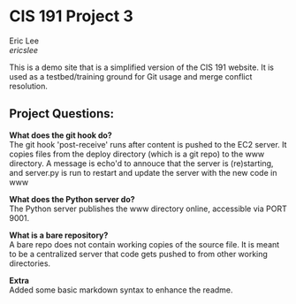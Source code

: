 CIS 191 Project 3
=================

Eric Lee   
_ericslee_

This is a demo site that is a simplified version of the CIS 191 website. It is
used as a testbed/training ground for Git usage and merge conflict resolution.

Project Questions:
-----------------
**What does the git hook do?**   
The git hook 'post-receive' runs after content is pushed to the EC2 server. It copies files from the deploy directory (which is a git repo) to the www directory. A message is echo'd to annouce that the server is (re)starting, and server.py is run to restart and update the server with the new code in www

**What does the Python server do?**   
The Python server publishes the www directory online, accessible via PORT 9001.

**What is a bare repository?**   
A bare repo does not contain working copies of the source file. It is meant to be a centralized server that code gets pushed to from other working directories.

**Extra**   
Added some basic markdown syntax to enhance the readme. 
